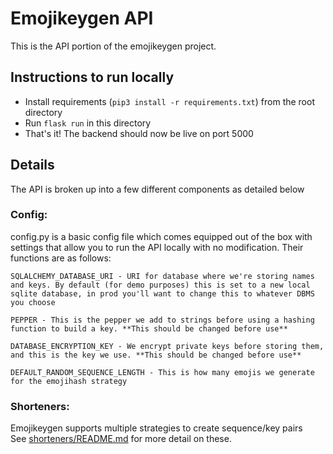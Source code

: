 # Emojikeygen API  

This is the API portion of the emojikeygen project. 

## Instructions to run locally  
  
- Install requirements (`pip3 install -r requirements.txt`) from the root directory
- Run `flask run` in this directory
- That's it! The backend should now be live on port 5000

## Details  
The API is broken up into a few different components as detailed below
### Config: 
config.py is a basic config file which comes equipped out of the box with settings that allow you to run the API locally with no modification. Their functions are as follows:  
```
SQLALCHEMY_DATABASE_URI - URI for database where we're storing names and keys. By default (for demo purposes) this is set to a new local sqlite database, in prod you'll want to change this to whatever DBMS you choose  

PEPPER - This is the pepper we add to strings before using a hashing function to build a key. **This should be changed before use**  

DATABASE_ENCRYPTION_KEY - We encrypt private keys before storing them, and this is the key we use. **This should be changed before use**  

DEFAULT_RANDOM_SEQUENCE_LENGTH - This is how many emojis we generate for the emojihash strategy
```

### Shorteners: 
Emojikeygen supports multiple strategies to create sequence/key pairs  
See [shorteners/README.md](shorteners/README.md) for more detail on these.
